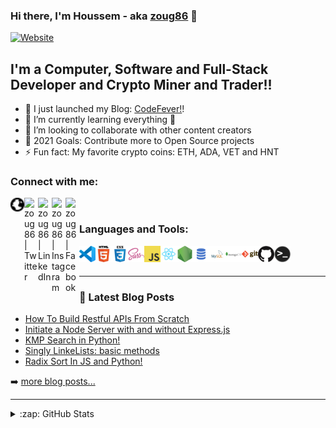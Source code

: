 ### Hi there, I'm Houssem - aka [zoug86][website] 👋

[![Website](https://img.shields.io/website?label=zoug86&style=for-the-badge&url=https%3A%2F%2Fcodestackr.com)](https://marzougui-h.tech)


## I'm a Computer, Software and Full-Stack Developer and Crypto Miner and Trader!!

- 🔭 I just launched my Blog: [CodeFever!][course]!
- 🌱 I’m currently learning everything 🤣
- 👯 I’m looking to collaborate with other content creators
- 🥅 2021 Goals: Contribute more to Open Source projects
- ⚡ Fun fact: My favorite crypto coins: ETH, ADA, VET and HNT

### Connect with me:

[<img align="left" alt="marzougui-h.tech" width="22px" src="https://raw.githubusercontent.com/iconic/open-iconic/master/svg/globe.svg" />][website]
[<img align="left" alt="zoug86 | Twitter" width="22px" src="https://cdn.jsdelivr.net/npm/simple-icons@v3/icons/twitter.svg" />][twitter]
[<img align="left" alt="zoug86 | LinkedIn" width="22px" src="https://cdn.jsdelivr.net/npm/simple-icons@v3/icons/linkedin.svg" />][linkedin]
[<img align="left" alt="zoug86 | Instagram" width="22px" src="https://cdn.jsdelivr.net/npm/simple-icons@v3/icons/instagram.svg" />][instagram]
[<img align="left" alt="zoug86 | Facebook" width="22px" src="https://cdn.jsdelivr.net/npm/simple-icons@v3/icons/facebook.svg" />][facebook]

<br />

### Languages and Tools:

[<img align="left" alt="Visual Studio Code" width="26px" src="https://raw.githubusercontent.com/github/explore/80688e429a7d4ef2fca1e82350fe8e3517d3494d/topics/visual-studio-code/visual-studio-code.png" />][webdevplaylist]
[<img align="left" alt="HTML5" width="26px" src="https://raw.githubusercontent.com/github/explore/80688e429a7d4ef2fca1e82350fe8e3517d3494d/topics/html/html.png" />][webdevplaylist]
[<img align="left" alt="CSS3" width="26px" src="https://raw.githubusercontent.com/github/explore/80688e429a7d4ef2fca1e82350fe8e3517d3494d/topics/css/css.png" />][cssplaylist]
[<img align="left" alt="Sass" width="26px" src="https://raw.githubusercontent.com/github/explore/80688e429a7d4ef2fca1e82350fe8e3517d3494d/topics/sass/sass.png" />][cssplaylist]
[<img align="left" alt="JavaScript" width="26px" src="https://raw.githubusercontent.com/github/explore/80688e429a7d4ef2fca1e82350fe8e3517d3494d/topics/javascript/javascript.png" />][jsplaylist]
[<img align="left" alt="React" width="26px" src="https://raw.githubusercontent.com/github/explore/80688e429a7d4ef2fca1e82350fe8e3517d3494d/topics/react/react.png" />][reactplaylist]
[<img align="left" alt="Node.js" width="26px" src="https://raw.githubusercontent.com/github/explore/80688e429a7d4ef2fca1e82350fe8e3517d3494d/topics/nodejs/nodejs.png" />][webdevplaylist]
[<img align="left" alt="SQL" width="26px" src="https://raw.githubusercontent.com/github/explore/80688e429a7d4ef2fca1e82350fe8e3517d3494d/topics/sql/sql.png" />][webdevplaylist]
[<img align="left" alt="MySQL" width="26px" src="https://raw.githubusercontent.com/github/explore/80688e429a7d4ef2fca1e82350fe8e3517d3494d/topics/mysql/mysql.png" />][webdevplaylist]
[<img align="left" alt="MongoDB" width="26px" src="https://raw.githubusercontent.com/github/explore/80688e429a7d4ef2fca1e82350fe8e3517d3494d/topics/mongodb/mongodb.png" />][webdevplaylist]
[<img align="left" alt="Git" width="26px" src="https://raw.githubusercontent.com/github/explore/80688e429a7d4ef2fca1e82350fe8e3517d3494d/topics/git/git.png" />][webdevplaylist]
[<img align="left" alt="GitHub" width="26px" src="https://raw.githubusercontent.com/github/explore/78df643247d429f6cc873026c0622819ad797942/topics/github/github.png" />][webdevplaylist]
[<img align="left" alt="Terminal" width="26px" src="https://raw.githubusercontent.com/github/explore/80688e429a7d4ef2fca1e82350fe8e3517d3494d/topics/terminal/terminal.png" />][webdevplaylist]

<br />
<br />

---

### 📕 Latest Blog Posts

<!-- BLOG-POST-LIST:START -->
- [How To Build Restful APIs From Scratch](https://code-fever-blog-zoug86.vercel.app/blog/RESTFUL-API)
- [Initiate a Node Server with and without Express.js](https://code-fever-blog-zoug86.vercel.app/blog/node-server)
- [KMP Search in Python!](https://code-fever-blog-zoug86.vercel.app/blog/KMP-search)
- [Singly LinkeLists: basic methods](https://code-fever-blog-zoug86.vercel.app/blog/single-linkedlist)
- [Radix Sort In JS and Python!](https://code-fever-blog-zoug86.vercel.app/blog/radix-sort)
<!-- BLOG-POST-LIST:END -->

➡️ [more blog posts...](https://code-fever-blog-zoug86.vercel.app/)

---

<details>
  <summary>:zap: GitHub Stats</summary>

  <img align="left" alt="codeSTACKr's GitHub Stats" src="https://github-readme-stats.vercel.app/api?username=zoug86&show_icons=true&hide_border=true" />

</details>

[website]: https://marzougui-h.tech
[course]: https://code-fever-blog-zoug86.vercel.app/
[twitter]: https://twitter.com/elhoss86
[youtube]: https://youtube.com/codeSTACKr
[instagram]: https://www.instagram.com/houssem_usna11
[facebook]: https://www.facebook.com/elhoss86USNA11
[linkedin]: https://www.linkedin.com/in/houssem-marzougui-0424a795
[webdevplaylist]: https://www.youtube.com/playlist?list=PLkwxH9e_vrAJ0WbEsFA9W3I1W-g_BTsbt
[jsplaylist]: https://www.youtube.com/playlist?list=PLkwxH9e_vrALRJKu7wfXby3MKeflhTu6B
[cssplaylist]: https://www.youtube.com/playlist?list=PLkwxH9e_vrALSdvZuEh6gqQdmDoDIoqz4
[reactplaylist]: https://www.youtube.com/playlist?list=PLkwxH9e_vrAK4TdffpxKY3QGyHCpxFcQ0